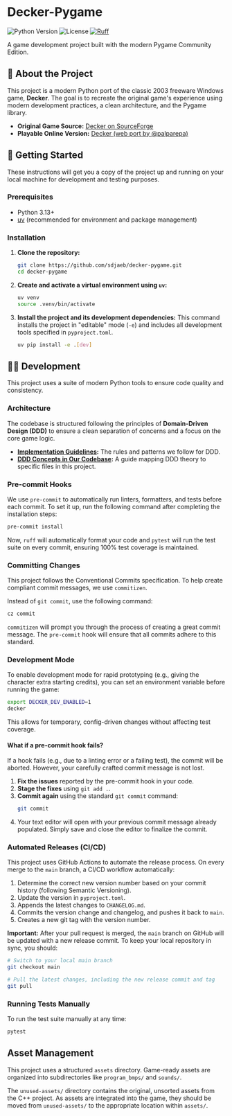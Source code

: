 # Decker-Pygame

![Python Version](https://img.shields.io/badge/python-3.13+-blue.svg)
![License](https://img.shields.io/badge/License-LGPL_v2.1-blue.svg)
[![Ruff](https://img.shields.io/endpoint?url=https://raw.githubusercontent.com/astral-sh/ruff/main/assets/badge/v2.json)](https://github.com/astral-sh/ruff)

A game development project built with the modern Pygame Community Edition.

## 📖 About the Project

This project is a modern Python port of the classic 2003 freeware Windows game, **Decker**. The goal is to recreate the original game's experience using modern development practices, a clean architecture, and the Pygame library.

- **Original Game Source:** [Decker on SourceForge](https://sourceforge.net/projects/decker/)
- **Playable Online Version:** [Decker (web port by @palparepa)](https://palparepa.github.io/decker/)

## 🚀 Getting Started

These instructions will get you a copy of the project up and running on your local machine for development and testing purposes.

### Prerequisites

- Python 3.13+
- [uv](https://github.com/astral-sh/uv) (recommended for environment and package management)

### Installation

1.  **Clone the repository:**
    ```bash
    git clone https://github.com/sdjaeb/decker-pygame.git
    cd decker-pygame
    ```

2.  **Create and activate a virtual environment using `uv`:**
    ```bash
    uv venv
    source .venv/bin/activate
    ```

3.  **Install the project and its development dependencies:**
    This command installs the project in "editable" mode (`-e`) and includes all development tools specified in `pyproject.toml`.
    ```bash
    uv pip install -e .[dev]
    ```

## 🧑‍💻 Development

This project uses a suite of modern Python tools to ensure code quality and consistency.

### Architecture

The codebase is structured following the principles of **Domain-Driven Design (DDD)** to ensure a clean separation of concerns and a focus on the core game logic.

- **[Implementation Guidelines](./docs/architecture/ddd_implementation_guide.md):** The rules and patterns we follow for DDD.
- **[DDD Concepts in Our Codebase](./docs/architecture/ddd_concepts.md):** A guide mapping DDD theory to specific files in this project.

### Pre-commit Hooks

We use `pre-commit` to automatically run linters, formatters, and tests before each commit. To set it up, run the following command after completing the installation steps:

```bash
pre-commit install
```

Now, `ruff` will automatically format your code and `pytest` will run the test suite on every commit, ensuring 100% test coverage is maintained.

### Committing Changes

This project follows the Conventional Commits specification. To help create compliant commit messages, we use `commitizen`.

Instead of `git commit`, use the following command:

```bash
cz commit
```

`commitizen` will prompt you through the process of creating a great commit message. The `pre-commit` hook will ensure that all commits adhere to this standard.

### Development Mode

To enable development mode for rapid prototyping (e.g., giving the character extra starting credits), you can set an environment variable before running the game:

```bash
export DECKER_DEV_ENABLED=1
decker
```

This allows for temporary, config-driven changes without affecting test coverage.

#### What if a pre-commit hook fails?

If a hook fails (e.g., due to a linting error or a failing test), the commit will be aborted. However, your carefully crafted commit message is not lost.

1.  **Fix the issues** reported by the pre-commit hook in your code.
2.  **Stage the fixes** using `git add .`.
3.  **Commit again** using the standard `git commit` command:
    ```bash
    git commit
    ```
4.  Your text editor will open with your previous commit message already populated. Simply save and close the editor to finalize the commit.

### Automated Releases (CI/CD)

This project uses GitHub Actions to automate the release process. On every merge to the `main` branch, a CI/CD workflow automatically:

1.  Determine the correct new version number based on your commit history (following Semantic Versioning).
2.  Update the version in `pyproject.toml`.
3.  Appends the latest changes to `CHANGELOG.md`.
4.  Commits the version change and changelog, and pushes it back to `main`.
5.  Creates a new git tag with the version number.

**Important:** After your pull request is merged, the `main` branch on GitHub will be updated with a new release commit. To keep your local repository in sync, you should:

```bash
# Switch to your local main branch
git checkout main

# Pull the latest changes, including the new release commit and tag
git pull
```

### Running Tests Manually

To run the test suite manually at any time:

```bash
pytest
```

## Asset Management

This project uses a structured `assets` directory. Game-ready assets are organized into subdirectories like `program_bmps/` and `sounds/`.

The `unused-assets/` directory contains the original, unsorted assets from the C++ project. As assets are integrated into the game, they should be moved from `unused-assets/` to the appropriate location within `assets/`.
```

